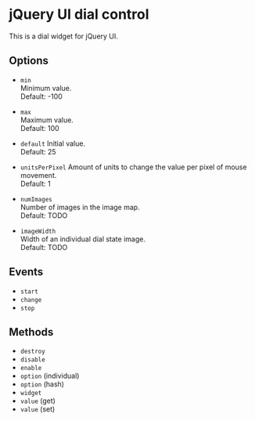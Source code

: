 jQuery UI dial control
======================

This is a dial widget for jQuery UI.

Options
-------

 * `min`  
   Minimum value.  
   Default: -100

 * `max`  
   Maximum value.  
   Default: 100

 * `default`
   Initial value.  
   Default: 25

 * `unitsPerPixel`
   Amount of units to change the value per pixel of mouse movement.  
   Default: 1

 * `numImages`  
   Number of images in the image map.  
   Default: TODO

 * `imageWidth`  
   Width of an individual dial state image.  
   Default: TODO

Events
------

 * `start`
 * `change`
 * `stop`

Methods
-------

 * `destroy`
 * `disable`
 * `enable`
 * `option` (individual)
 * `option` (hash)
 * `widget`
 * `value` (get)
 * `value` (set)
